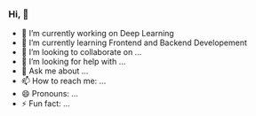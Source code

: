 ### Hi, 👋


- 🔭 I’m currently working on Deep Learning 
- 🌱 I’m currently learning Frontend and Backend Developement
- 👯 I’m looking to collaborate on ...
- 🤔 I’m looking for help with ...
- 💬 Ask me about ...
- 📫 How to reach me: ...
- 😄 Pronouns: ...
- ⚡ Fun fact: ...

